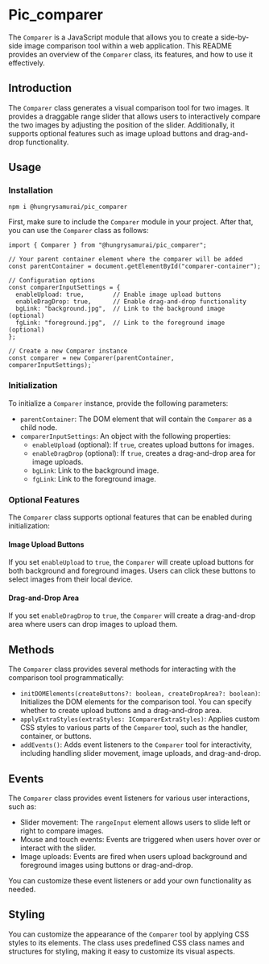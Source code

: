 # Pic_comparer

The `Comparer` is a JavaScript module that allows you to create a side-by-side image comparison tool within a web application. This README provides an overview of the `Comparer` class, its features, and how to use it effectively.

## Introduction

The `Comparer` class generates a visual comparison tool for two images. It provides a draggable range slider that allows users to interactively compare the two images by adjusting the position of the slider. Additionally, it supports optional features such as image upload buttons and drag-and-drop functionality.

## Usage

### Installation

    npm i @hungrysamurai/pic_comparer

First, make sure to include the `Comparer` module in your project. After that, you can use the `Comparer` class as follows:

    import { Comparer } from "@hungrysamurai/pic_comparer";

    // Your parent container element where the comparer will be added
    const parentContainer = document.getElementById("comparer-container");

    // Configuration options
    const comparerInputSettings = {
      enableUpload: true,        // Enable image upload buttons
      enableDragDrop: true,      // Enable drag-and-drop functionality
      bgLink: "background.jpg",  // Link to the background image (optional)
      fgLink: "foreground.jpg",  // Link to the foreground image (optional)
    };

    // Create a new Comparer instance
    const comparer = new Comparer(parentContainer, comparerInputSettings);`

### Initialization

To initialize a `Comparer` instance, provide the following parameters:

- `parentContainer`: The DOM element that will contain the `Comparer` as a child node.
- `comparerInputSettings`: An object with the following properties:
  - `enableUpload` (optional): If `true`, creates upload buttons for images.
  - `enableDragDrop` (optional): If `true`, creates a drag-and-drop area for image uploads.
  - `bgLink`: Link to the background image.
  - `fgLink`: Link to the foreground image.

### Optional Features

The `Comparer` class supports optional features that can be enabled during initialization:

#### Image Upload Buttons

If you set `enableUpload` to `true`, the `Comparer` will create upload buttons for both background and foreground images. Users can click these buttons to select images from their local device.

#### Drag-and-Drop Area

If you set `enableDragDrop` to `true`, the `Comparer` will create a drag-and-drop area where users can drop images to upload them.

## Methods

The `Comparer` class provides several methods for interacting with the comparison tool programmatically:

- `initDOMElements(createButtons?: boolean, createDropArea?: boolean)`: Initializes the DOM elements for the comparison tool. You can specify whether to create upload buttons and a drag-and-drop area.
- `applyExtraStyles(extraStyles: IComparerExtraStyles)`: Applies custom CSS styles to various parts of the `Comparer` tool, such as the handler, container, or buttons.
- `addEvents()`: Adds event listeners to the `Comparer` tool for interactivity, including handling slider movement, image uploads, and drag-and-drop.

## Events

The `Comparer` class provides event listeners for various user interactions, such as:

- Slider movement: The `rangeInput` element allows users to slide left or right to compare images.
- Mouse and touch events: Events are triggered when users hover over or interact with the slider.
- Image uploads: Events are fired when users upload background and foreground images using buttons or drag-and-drop.

You can customize these event listeners or add your own functionality as needed.

## Styling

You can customize the appearance of the `Comparer` tool by applying CSS styles to its elements. The class uses predefined CSS class names and structures for styling, making it easy to customize its visual aspects.
